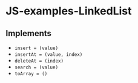 # JS-examples-LinkedList

## Implements
* `insert = (value)`
* `insertAt = (value, index)`
* `deleteAt = (index)`
* `search = (value)`
* `toArray = ()`